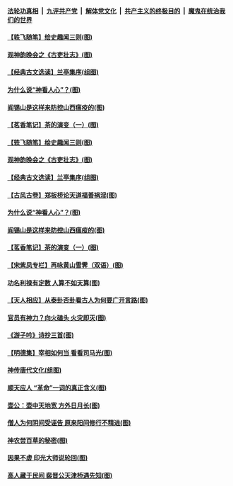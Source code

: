 ####  [法轮功真相](../../../../basic/blob/master/README.md?t=05052331) &nbsp;|&nbsp; [九评共产党](../../../../9ping.md/blob/master/README.md?t=05052331) &nbsp;|&nbsp; [解体党文化](../../../../jtdwh.md/blob/master/README.md?t=05052331)  &nbsp;|&nbsp; [共产主义的终极目的](../../../../gczydzjmd.md/blob/master/README.md?t=05052331) &nbsp;|&nbsp; [魔鬼在统治我们的世界](../../../../mgztzwmdsj.md/blob/master/README.md?t=05052331) 

#### [【轶飞随笔】绘史趣闻三则(图)](../pages/p7/931850.md?t=05052331) 

#### [观神韵晚会之《古吏壮志》(图)](../pages/p7/929040.md?t=05052331) 

#### [【经典古文选读】兰亭集序(组图)](../pages/p7/932055.md?t=05052331) 

#### [为什么说“神看人心”？(图)](../pages/p7/931996.md?t=05052331) 

#### [阎锡山是这样来防控山西瘟疫的(图)](../pages/p7/931952.md?t=05052331) 

#### [【茗香笔记】茶的演变（一）(图)](../pages/p7/931771.md?t=05052331) 

#### [【轶飞随笔】绘史趣闻三则(图)](../pages/p7/931850.md?t=05052331) 

#### [观神韵晚会之《古吏壮志》(图)](../pages/p7/929040.md?t=05052331) 

#### [【经典古文选读】兰亭集序(组图)](../pages/p7/932055.md?t=05052331) 

#### [【古风古卷】郑板桥论天道福善祸淫(图)](../pages/p7/932052.md?t=05052331) 

#### [为什么说“神看人心”？(图)](../pages/p7/931996.md?t=05052331) 

#### [阎锡山是这样来防控山西瘟疫的(图)](../pages/p7/931952.md?t=05052331) 

#### [【茗香笔记】茶的演变（一）(图)](../pages/p7/931771.md?t=05052331) 

#### [【宋紫凤专栏】再咏黄山雪霁（双语）(图)](../pages/p7/931848.md?t=05052331) 

#### [功名利禄有定数 人算不如天算(图)](../pages/p7/931664.md?t=05052331) 

#### [【天人相应】从泰卦否卦看古人为何要广开言路(图)](../pages/p7/931563.md?t=05052331) 

#### [官员有神力？向火磕头 火灾即灭(图)](../pages/p7/931748.md?t=05052331) 

#### [《游子吟》诗抄三首(图)](../pages/p7/931767.md?t=05052331) 

#### [【明德集】宰相如何当 看看司马光(图)](../pages/p7/931662.md?t=05052331) 

#### [神传唐代文化(组图)](../pages/p7/929955.md?t=05052331) 

#### [顺天应人 “革命”一词的真正含义(图)](../pages/p7/931665.md?t=05052331) 

#### [壶公：壶中天地宽 方外日月长(图)](../pages/p7/931564.md?t=05052331) 

#### [僧人为何阴间受诬告 原来阳间修行不精进(图)](../pages/p7/931623.md?t=05052331) 

#### [神农尝百草的秘密(图)](../pages/p7/931679.md?t=05052331) 

#### [因果不虚 印光大师说轮回(图)](../pages/p7/931661.md?t=05052331) 

#### [高人藏于民间 裴晋公天津桥遇先知(图)](../pages/p7/931547.md?t=05052331) 

